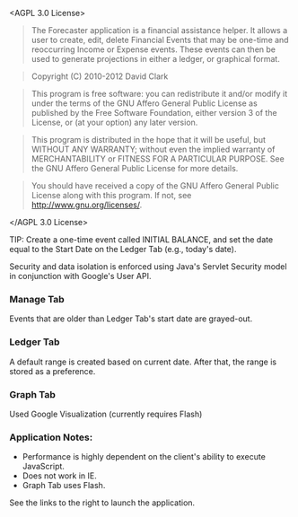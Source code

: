 <AGPL 3.0 License>
> The Forecaster application is a financial assistance helper. It allows
> a user to create, edit, delete Financial Events that may be one-time and
> reoccurring Income or Expense events. These events can then be used to
> generate projections in either a ledger, or graphical format.

> Copyright (C) 2010-2012  David Clark

> This program is free software: you can redistribute it and/or modify
> it under the terms of the GNU Affero General Public License as
> published by the Free Software Foundation, either version 3 of the
> License, or (at your option) any later version.

> This program is distributed in the hope that it will be useful,
> but WITHOUT ANY WARRANTY; without even the implied warranty of
> MERCHANTABILITY or FITNESS FOR A PARTICULAR PURPOSE.  See the
> GNU Affero General Public License for more details.

> You should have received a copy of the GNU Affero General Public License
> along with this program.  If not, see <http://www.gnu.org/licenses/>.

</AGPL 3.0 License>

TIP: Create a one-time event called INITIAL BALANCE, and set the date equal to the Start Date on the Ledger Tab (e.g., today's date).

Security and data isolation is enforced using Java's Servlet Security model in conjunction with Google's User API.
### Manage Tab ###
Events that are older than Ledger Tab's start date are grayed-out.
### Ledger Tab ###
A default range is created based on current date. After that, the range is stored as a preference.
### Graph Tab ###
Used Google Visualization (currently requires Flash)
### Application Notes: ###
  * Performance is highly dependent on the client's ability to execute JavaScript.
  * Does not work in IE.
  * Graph Tab uses Flash.

See the links to the right to launch the application.